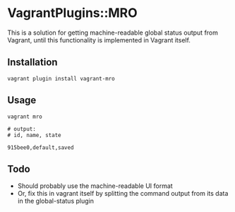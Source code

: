 # VagrantPlugins::MRO

This is a solution for getting machine-readable global status output
from Vagrant, until this functionality is implemented in Vagrant itself.

## Installation

    vagrant plugin install vagrant-mro

## Usage

    vagrant mro

    # output:
    # id, name, state

    915bee0,default,saved

## Todo

* Should probably use the machine-readable UI format
* Or, fix this in vagrant itself by splitting the command output from
  its data in the global-status plugin
